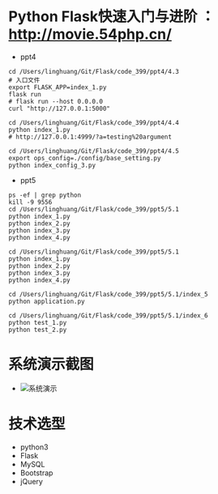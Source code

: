 Python Flask快速入门与进阶 ：http://movie.54php.cn/
===========================================

- ppt4
```
cd /Users/linghuang/Git/Flask/code_399/ppt4/4.3
# 入口文件
export FLASK_APP=index_1.py 
flask run
# flask run --host 0.0.0.0
curl "http://127.0.0.1:5000"

cd /Users/linghuang/Git/Flask/code_399/ppt4/4.4
python index_1.py
# http://127.0.0.1:4999/?a=testing%20argument

cd /Users/linghuang/Git/Flask/code_399/ppt4/4.5
export ops_config=./config/base_setting.py
python index_config_3.py
```

- ppt5
```
ps -ef | grep python
kill -9 9556
cd /Users/linghuang/Git/Flask/code_399/ppt5/5.1
python index_1.py
python index_2.py
python index_3.py
python index_4.py

cd /Users/linghuang/Git/Flask/code_399/ppt5/5.1
python index_1.py
python index_2.py
python index_3.py
python index_4.py

cd /Users/linghuang/Git/Flask/code_399/ppt5/5.1/index_5
python application.py

cd /Users/linghuang/Git/Flask/code_399/ppt5/5.1/index_6
python test_1.py
python test_2.py
```


系统演示截图
======
* ![系统演示](../img/intro.png)

技术选型
====
* python3
* Flask
* MySQL
* Bootstrap
* jQuery

